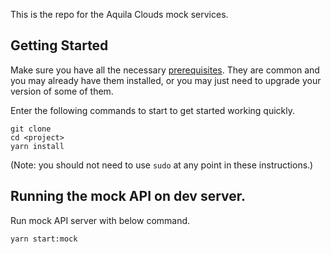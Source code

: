 This is the repo for the Aquila Clouds mock services.

## Getting Started

Make sure you have all the necessary [prerequisites](#prerequisites). They are common and you may already have them installed, or you may just need to upgrade your version of some of them.

Enter the following commands to start to get started working quickly.

```
git clone 
cd <project>
yarn install
```
(Note: you should not need to use `sudo` at any point in these instructions.)

## Running the mock API on dev server.

Run mock API server with below command.

```
yarn start:mock
```
